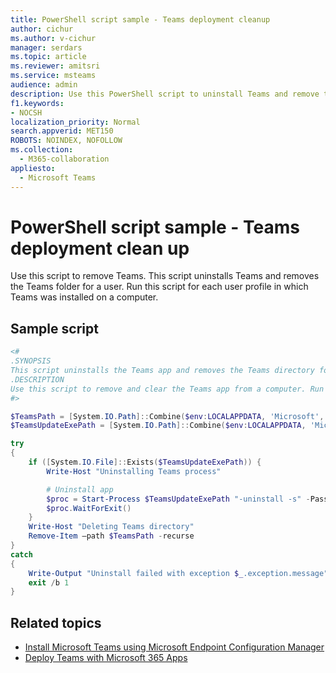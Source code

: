 ```yaml
---
title: PowerShell script sample - Teams deployment cleanup
author: cichur
ms.author: v-cichur
manager: serdars
ms.topic: article
ms.reviewer: amitsri
ms.service: msteams
audience: admin
description: Use this PowerShell script to uninstall Teams and remove the Teams folder for users. 
f1.keywords:
- NOCSH
localization_priority: Normal
search.appverid: MET150
ROBOTS: NOINDEX, NOFOLLOW
ms.collection: 
  - M365-collaboration
appliesto: 
  - Microsoft Teams
---
```


# PowerShell script sample - Teams deployment clean up

Use this script to remove Teams. This script uninstalls Teams and removes the Teams folder for a user. Run this script for each user profile in which Teams was installed on a computer.


## Sample script

````powershell
<#
.SYNOPSIS
This script uninstalls the Teams app and removes the Teams directory for a user.
.DESCRIPTION
Use this script to remove and clear the Teams app from a computer. Run this PowerShell script for each user profile in which Teams was installed on the computer. After you run this script for all user profiles, redeploy Teams.
#>

$TeamsPath = [System.IO.Path]::Combine($env:LOCALAPPDATA, 'Microsoft', 'Teams')
$TeamsUpdateExePath = [System.IO.Path]::Combine($env:LOCALAPPDATA, 'Microsoft', 'Teams', 'Update.exe')

try
{
    if ([System.IO.File]::Exists($TeamsUpdateExePath)) {
        Write-Host "Uninstalling Teams process"

        # Uninstall app
        $proc = Start-Process $TeamsUpdateExePath "-uninstall -s" -PassThru
        $proc.WaitForExit()
    }
    Write-Host "Deleting Teams directory"
    Remove-Item –path $TeamsPath -recurse
}
catch
{
    Write-Output "Uninstall failed with exception $_.exception.message"
    exit /b 1
}

````

## Related topics

- [Install Microsoft Teams using Microsoft Endpoint Configuration Manager](../msi-deployment.md)
- [Deploy Teams with Microsoft 365 Apps](https://docs.microsoft.com/deployoffice/teams-install)
